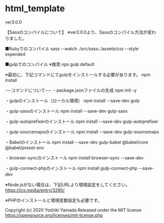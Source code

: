 # html_template
ver3.0.0 

【Sassのコンパイルについて】 
※ver3.0.0より、Sassのコンパイル方法が変わりました。

■Rubyでのコンパイル 
sass --watch ./src/sass:./assets/css --style expended 


■gulpでのコンパイル ※推奨 
npx gulp default

※最初に、下記コマンドにてgulpをインストールする必要があります。 
npm install


---コマンドについて--- 
・package.jsonファイルの生成 
npm init -y 

・gulpのインストール（ローカル環境） 
npm install --save-dev gulp 

・gulp-sassのインストール 
npm install --save-dev gulp-sass 

・gulp-autoprefixerのインストール 
npm install --save-dev gulp-autoprefixer 

・gulp-sourcemapsのインストール 
npm install --save-dev gulp-sourcemaps 

・Babelのインストール 
npm install --save-dev gulp-babel @babel/core @babel/preset-env 

・browser-syncのインストール 
npm install browser-sync --save-dev 

・gulp-connect-phpのインストール
npm install gulp-connect-php --save-dev　


※Node.jsがない場合は、下記URLより環境設定をしてください。 
https://ics.media/entry/3290/ 

※PHPのインストールと環境変数設定も必要です。 



Copyright (c) 2020 Yoshiki Yamada
Released under the MIT license
https://opensource.org/licenses/mit-license.php